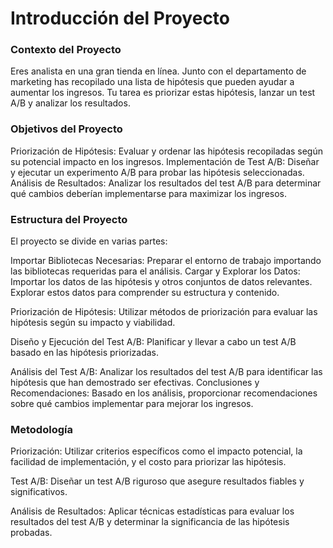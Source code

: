 # Introducción del Proyecto
### Contexto del Proyecto
Eres analista en una gran tienda en línea. Junto con el departamento de marketing has recopilado una lista de hipótesis que pueden ayudar a aumentar los ingresos. Tu tarea es priorizar estas hipótesis, lanzar un test A/B y analizar los resultados.

### Objetivos del Proyecto
Priorización de Hipótesis: Evaluar y ordenar las hipótesis recopiladas según su potencial impacto en los ingresos.
Implementación de Test A/B: Diseñar y ejecutar un experimento A/B para probar las hipótesis seleccionadas.
Análisis de Resultados: Analizar los resultados del test A/B para determinar qué cambios deberían implementarse para maximizar los ingresos.

### Estructura del Proyecto
El proyecto se divide en varias partes:

Importar Bibliotecas Necesarias: Preparar el entorno de trabajo importando las bibliotecas requeridas para el análisis.
Cargar y Explorar los Datos: Importar los datos de las hipótesis y otros conjuntos de datos relevantes. Explorar estos datos para comprender su estructura y contenido.

Priorización de Hipótesis: Utilizar métodos de priorización para evaluar las hipótesis según su impacto y viabilidad.

Diseño y Ejecución del Test A/B: Planificar y llevar a cabo un test A/B basado en las hipótesis priorizadas.

Análisis del Test A/B: Analizar los resultados del test A/B para identificar las hipótesis que han demostrado ser efectivas.
Conclusiones y Recomendaciones: Basado en los análisis, proporcionar recomendaciones sobre qué cambios implementar para mejorar los ingresos.

### Metodología
Priorización: Utilizar criterios específicos como el impacto potencial, la facilidad de implementación, y el costo para priorizar las hipótesis.

Test A/B: Diseñar un test A/B riguroso que asegure resultados fiables y significativos.

Análisis de Resultados: Aplicar técnicas estadísticas para evaluar los resultados del test A/B y determinar la significancia de las hipótesis probadas.
